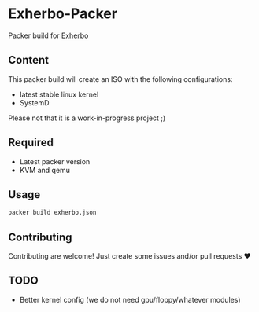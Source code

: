 # Exherbo-Packer

Packer build for [Exherbo](http://exherbo.org)

## Content

This packer build will create an ISO with the following configurations:

* latest stable linux kernel
* SystemD

Please not that it is a work-in-progress project ;)

## Required

* Latest packer version
* KVM and qemu

## Usage

```bash
packer build exherbo.json
```

## Contributing

Contributing are welcome! Just create some issues and/or pull requests ❤️

## TODO

* Better kernel config (we do not need gpu/floppy/whatever modules)

